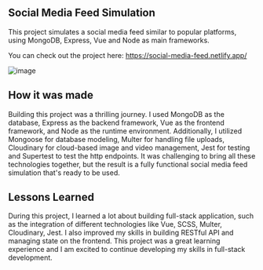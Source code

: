 ## Social Media Feed Simulation

This project simulates a social media feed similar to popular platforms, using MongoDB, Express, Vue and Node as main frameworks. 

You can check out the project here: https://social-media-feed.netlify.app/

![image](https://user-images.githubusercontent.com/63148481/213070971-b4545fd6-9757-4c05-aaa8-18b174eb8f0e.png)

## How it was made

Building this project was a thrilling journey. I used MongoDB as the database, Express as the backend framework, Vue as the frontend framework, and Node as the runtime environment. Additionally, I utilized Mongoose for database modeling, Multer for handling file uploads, Cloudinary for cloud-based image and video management, Jest for testing and Supertest to test the http endpoints. It was challenging to bring all these technologies together, but the result is a fully functional social media feed simulation that's ready to be used.

## Lessons Learned

During this project, I learned a lot about building full-stack application, such as the integration of different technologies like Vue, SCSS, Multer, Cloudinary, Jest. I also improved my skills in building RESTful API and managing state on the frontend. This project was a great learning experience and I am excited to continue developing my skills in full-stack development.
